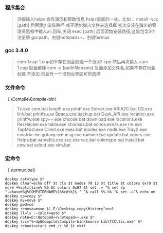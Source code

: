 ### 程序集合

>详细输入helps
>会有演示和帮助信息
>helps里面的一些，比如：
>install -vcc [path]
>      后面添加安装路径,或不添加弹出文件夹选择框
>      初次安装在弹出的管理员黑框中输入all,回车,关闭
>exec [path]
>      后面添加安装路径,这里包含3个注册项
>      gccpath、右键notepad++、右键termux

### gcc 3.4.0

>com 1.cpp
>      1.cpp如不存在则会创建一个范例1.cpp
>      然后再次输入 com 1.cpp 就会编译
>com -c [path\filename]
>      后面添加文件名,如果不存在也会创建
>      不添加,将会有一个控制台界面可供选择

### 文件命令

（.\Compile\Compile-bin）

>7z.exe         com.bat       length.exe     printf.exe     Server.exe
>ARIA2C.bat     CS.exe        link.bat       printfs.exe    Space.exe
>backup.bat     Desk_API.exe  location.exe   printfw.exe    spy++.exe
>choose.bat     download.exe  locations.exe  ResHacker.exe  table.exe
>chooses.bat    echos.exe     ls.exe         rm.exe         TopMost.exe
>Client.exe     exec.bat      modes.exe      rmdir.exe      TrayS.exe
>cmatrix.exe    gotoxy.exe    msg.exe        runtime.bat    update.bat
>colors.exe     Helps.bat     namefile.exe   scc.exe        vcc.bat
>colortype.bat  install.bat   new.bat        select.exe     vim.bat

### 宏命令

（.\termux.bat）

```shell
doskey cat=type $*
doskey clear=echo off $t cls $t modes 70 15 $t title $t colors 0x70 $t more +%splitline% %0 $t colors 0x07 $t set .= ^& set /p ".=%used%@%COMPUTERNAME%[%%cd%%]$ " ^& call %%.%% ^& set .=^& echo on
doskey cp=copy $*
doskey mv=move $*
doskey pwd=cd
doskey remove=move $1 E:\Desktop_copy\History^>nul
doskey ll=ls --color=auto $*
doskey note=D:\Notepad++\notepad++.exe $*
doskey tcc="%~dp0Compile\Compile-bin\Sourse Lib\TCC\tcc.exe" $*
doskey reboot=start cmd /c %0 $t exit
```

